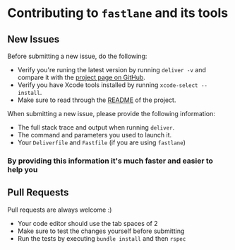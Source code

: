 # Contributing to `fastlane` and its tools

## New Issues

Before submitting a new issue, do the following:

- Verify you're runing the latest version by running `deliver -v` and compare it with the [project page on GitHub](https://github.com/KrauseFx/deliver).
- Verify you have Xcode tools installed by running `xcode-select --install`.
- Make sure to read through the [README](https://github.com/KrauseFx/deliver) of the project.


When submitting a new issue, please provide the following information:

- The full stack trace and output when running `deliver`.
- The command and parameters you used to launch it.
- Your `Deliverfile` and `Fastfile` (if you are using `fastlane`)

### By providing this information it's much faster and easier to help you


## Pull Requests

Pull requests are always welcome :) 

- Your code editor should use the tab spaces of 2
- Make sure to test the changes yourself before submitting
- Run the tests by executing `bundle install` and then `rspec`